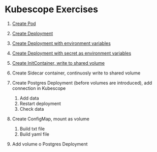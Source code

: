 # Kubescope Exercises

1. [Create Pod](./01-pod-local-access/)

1. [Create Deployment](./02-deployment/)

1. [Create Deployment with environment variables](./03-env-variables/)

1. [Create Deployment with secret as environment variables](./04-secrets-as-env/)

1. [Create InitContainer, write to shared volume](./05-sidecar-write/)

1. Create Sidecar container, continuosly write to shared volume

1. Create Postgres Deployment (before volumes are introduced), add connection in Kubescope
    1. Add data
    1. Restart deployment
    1. Check data

1. Create ConfigMap, mount as volume
    1. Build txt file
    1. Build yaml file

1. Add volume o Postgres Deployment
